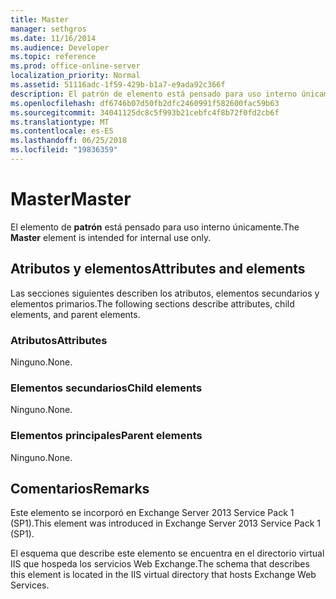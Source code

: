 ```yaml
---
title: Master
manager: sethgros
ms.date: 11/16/2014
ms.audience: Developer
ms.topic: reference
ms.prod: office-online-server
localization_priority: Normal
ms.assetid: 51116adc-1f59-429b-b1a7-e9ada92c366f
description: El patrón de elemento está pensado para uso interno únicamente.
ms.openlocfilehash: df6746b07d50fb2dfc2460991f582600fac59b63
ms.sourcegitcommit: 34041125dc8c5f993b21cebfc4f8b72f0fd2cb6f
ms.translationtype: MT
ms.contentlocale: es-ES
ms.lasthandoff: 06/25/2018
ms.locfileid: "19836359"
---
```

# <a name="master"></a><span data-ttu-id="ca01c-103">Master</span><span class="sxs-lookup"><span data-stu-id="ca01c-103">Master</span></span>

<span data-ttu-id="ca01c-104">El elemento de **patrón** está pensado para uso interno únicamente.</span><span class="sxs-lookup"><span data-stu-id="ca01c-104">The **Master** element is intended for internal use only.</span></span> 

## <a name="attributes-and-elements"></a><span data-ttu-id="ca01c-105">Atributos y elementos</span><span class="sxs-lookup"><span data-stu-id="ca01c-105">Attributes and elements</span></span>

<span data-ttu-id="ca01c-106">Las secciones siguientes describen los atributos, elementos secundarios y elementos primarios.</span><span class="sxs-lookup"><span data-stu-id="ca01c-106">The following sections describe attributes, child elements, and parent elements.</span></span>
  
### <a name="attributes"></a><span data-ttu-id="ca01c-107">Atributos</span><span class="sxs-lookup"><span data-stu-id="ca01c-107">Attributes</span></span>

<span data-ttu-id="ca01c-108">Ninguno.</span><span class="sxs-lookup"><span data-stu-id="ca01c-108">None.</span></span>
  
### <a name="child-elements"></a><span data-ttu-id="ca01c-109">Elementos secundarios</span><span class="sxs-lookup"><span data-stu-id="ca01c-109">Child elements</span></span>

<span data-ttu-id="ca01c-110">Ninguno.</span><span class="sxs-lookup"><span data-stu-id="ca01c-110">None.</span></span>
  
### <a name="parent-elements"></a><span data-ttu-id="ca01c-111">Elementos principales</span><span class="sxs-lookup"><span data-stu-id="ca01c-111">Parent elements</span></span>

<span data-ttu-id="ca01c-112">Ninguno.</span><span class="sxs-lookup"><span data-stu-id="ca01c-112">None.</span></span>
  
## <a name="remarks"></a><span data-ttu-id="ca01c-113">Comentarios</span><span class="sxs-lookup"><span data-stu-id="ca01c-113">Remarks</span></span>

<span data-ttu-id="ca01c-114">Este elemento se incorporó en Exchange Server 2013 Service Pack 1 (SP1).</span><span class="sxs-lookup"><span data-stu-id="ca01c-114">This element was introduced in Exchange Server 2013 Service Pack 1 (SP1).</span></span>
  
<span data-ttu-id="ca01c-115">El esquema que describe este elemento se encuentra en el directorio virtual IIS que hospeda los servicios Web Exchange.</span><span class="sxs-lookup"><span data-stu-id="ca01c-115">The schema that describes this element is located in the IIS virtual directory that hosts Exchange Web Services.</span></span>
  

